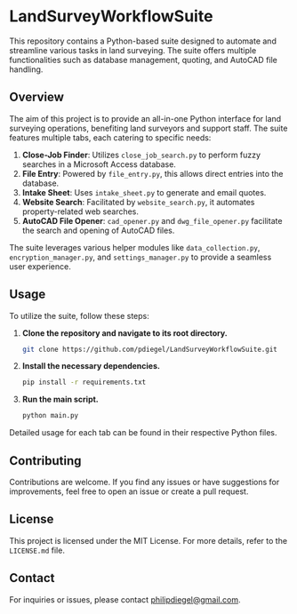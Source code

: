 # LandSurveyWorkflowSuite

This repository contains a Python-based suite designed to automate and streamline various tasks in land surveying. The suite offers multiple functionalities such as database management, quoting, and AutoCAD file handling.

## Overview

The aim of this project is to provide an all-in-one Python interface for land surveying operations, benefiting land surveyors and support staff. The suite features multiple tabs, each catering to specific needs:

1. **Close-Job Finder**: Utilizes `close_job_search.py` to perform fuzzy searches in a Microsoft Access database.
2. **File Entry**: Powered by `file_entry.py`, this allows direct entries into the database.
3. **Intake Sheet**: Uses `intake_sheet.py` to generate and email quotes.
4. **Website Search**: Facilitated by `website_search.py`, it automates property-related web searches.
5. **AutoCAD File Opener**: `cad_opener.py` and `dwg_file_opener.py` facilitate the search and opening of AutoCAD files.

The suite leverages various helper modules like `data_collection.py`, `encryption_manager.py`, and `settings_manager.py` to provide a seamless user experience.

## Usage

To utilize the suite, follow these steps:

1. **Clone the repository and navigate to its root directory.**

    ``` bash
    git clone https://github.com/pdiegel/LandSurveyWorkflowSuite.git
    ```

2. **Install the necessary dependencies.**

    ``` bash
    pip install -r requirements.txt
    ```

3. **Run the main script.**

    ``` bash
    python main.py
    ```

Detailed usage for each tab can be found in their respective Python files.

## Contributing

Contributions are welcome. If you find any issues or have suggestions for improvements, feel free to open an issue or create a pull request.

## License

This project is licensed under the MIT License. For more details, refer to the `LICENSE.md` file.

## Contact

For inquiries or issues, please contact <philipdiegel@gmail.com>.
